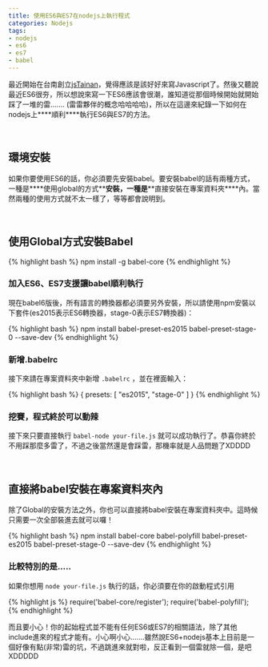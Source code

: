 ```yaml
---
title: 使用ES6與ES7在nodejs上執行程式
categories: Nodejs
tags:
- nodejs
- es6
- es7
- babel
---
```


最近開始在台南創立[jsTainan](https://www.facebook.com/jstainan/)，覺得應該是該好好來寫Javascript了。然後又聽說最近ES6很夯，所以想說來寫一下ES6應該會很潮，誰知道從那個時候開始就開始踩了一堆的雷....... (雷雷夥伴的概念哈哈哈哈)，所以在這邊來紀錄一下如何在nodejs上**\*\*順利\*\***執行ES6與ES7的方法。

<br>

## 環境安裝

如果你要使用ES6的話，你必須要先安裝babel。要安裝babel的話有兩種方式，一種是**\*\*使用global的方式\*\***安裝，一種是**\*\*直接安裝在專案資料夾\*\***內。當然兩種的使用方式就不太一樣了，等等都會說明到。

<br>

## 使用Global方式安裝Babel

{% highlight bash %}
npm install -g babel-core
{% endhighlight %}

### 加入ES6、ES7支援讓babel順利執行

現在babel6版後，所有語言的轉換器都必須要另外安裝，所以請使用npm安裝以下套件(es2015表示ES6轉換器，stage-0表示ES7轉換器)：

{% highlight bash %}
npm install babel-preset-es2015 babel-preset-stage-0 --save-dev
{% endhighlight %}

### 新增.babelrc

接下來請在專案資料夾中新增 `.babelrc` ，並在裡面輸入：

{% highlight bash %}
{
    presets: [ "es2015", "stage-0" ]
}
{% endhighlight %}

### 挖賽，程式終於可以動辣

接下來只要直接執行 `babel-node your-file.js` 就可以成功執行了。恭喜你終於不用踩那麼多雷了，不過之後當然還是會踩雷，那機率就是人品問題了XDDDD

<br>

## 直接將babel安裝在專案資料夾內

除了Global的安裝方法之外，你也可以直接將babel安裝在專案資料夾中。這時候只需要一次全部裝進去就可以囉！

{% highlight bash %}
npm install babel-core babel-polyfill babel-preset-es2015 babel-preset-stage-0 --save-dev
{% endhighlight %}

### 比較特別的是.....
如果你想用 `node your-file.js` 執行的話，你必須要在你的啟動程式引用

{% highlight js %}
require('babel-core/register');
require('babel-polyfill');
{% endhighlight %}


而且要小心！你的起始程式並不能有任何ES6或ES7的相關語法，除了其他include進來的程式才能有。小心啊小心.......雖然說ES6+nodejs基本上目前是一個好像有點(非常)雷的坑，不過跳進來就對啦，反正看到一個雷就除一個，是吧XDDDDD